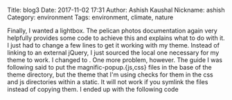Title: blog3
Date: 2017-11-02 17:31
Author: Ashish Kaushal
Nickname: ashish
Category: environment
Tags: environment, climate, nature


Finally, I wanted a lightbox. The pelican photos documentation again very helpfully provides some code to achieve this and explains what to do with it. I just had to change a few lines to get it working with my theme. Instead of linking to an external jQuery, I just sourced the local one necessary for my theme to work. I changed <script src="http://ajax.googleapis.com/ajax/libs/jquery/1.9.1/jquery.min.js"></script> to <script src="{{ SITEURL }}/{{ THEME_STATIC_DIR }}/js/jquery.min.js"></script>. One more problem, however. The guide I was following said to put the magnific-popup.{js,css} files in the base of the theme directory, but the theme that I'm using checks for them in the css and js directories within a static. It will not work if you symlink the files instead of copying them. I ended up with the following code